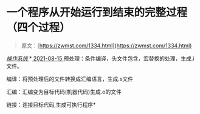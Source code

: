 <!--yml
category: 未分类
date: 0001-01-01 00:00:00
-->

# 一个程序从开始运行到结束的完整过程（四个过程）

> 原文：[https://zwmst.com/1334.html](https://zwmst.com/1334.html)

   [ *操作系统* ](https://zwmst.com/%e6%93%8d%e4%bd%9c%e7%b3%bb%e7%bb%9f)*[ <time datetime="2021-08-15T11:07:20+08:00"> 2021-08-15 </time> ](https://zwmst.com/1334.html)  预处理：条件编译，头文件包含，宏替换的处理，生成.i文件。

编译：将预处理后的文件转换成汇编语言，生成.s文件

汇编：汇编变为目标代码(机器代码)生成.o的文件

链接：连接目标代码,生成可执行程序*